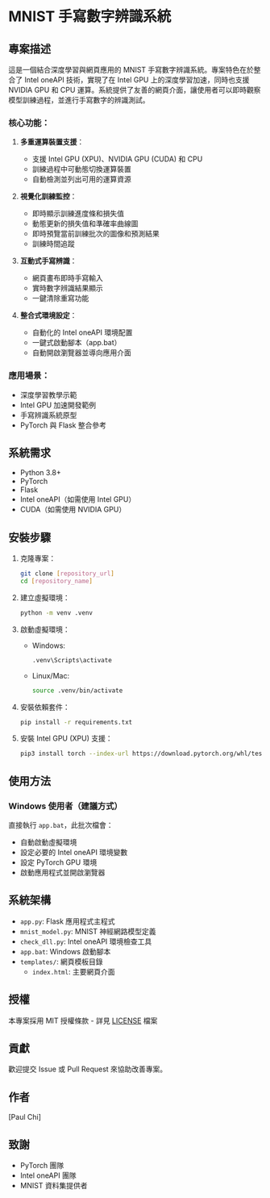 # MNIST 手寫數字辨識系統

## 專案描述

這是一個結合深度學習與網頁應用的 MNIST 手寫數字辨識系統。專案特色在於整合了 Intel oneAPI 技術，實現了在 Intel GPU 上的深度學習加速，同時也支援 NVIDIA GPU 和 CPU 運算。系統提供了友善的網頁介面，讓使用者可以即時觀察模型訓練過程，並進行手寫數字的辨識測試。

### 核心功能：

1. **多重運算裝置支援**：
   - 支援 Intel GPU (XPU)、NVIDIA GPU (CUDA) 和 CPU
   - 訓練過程中可動態切換運算裝置
   - 自動檢測並列出可用的運算資源

2. **視覺化訓練監控**：
   - 即時顯示訓練進度條和損失值
   - 動態更新的損失值和準確率曲線圖
   - 即時預覽當前訓練批次的圖像和預測結果
   - 訓練時間追蹤

3. **互動式手寫辨識**：
   - 網頁畫布即時手寫輸入
   - 實時數字辨識結果顯示
   - 一鍵清除重寫功能

4. **整合式環境設定**：
   - 自動化的 Intel oneAPI 環境配置
   - 一鍵式啟動腳本（app.bat）
   - 自動開啟瀏覽器並導向應用介面

### 應用場景：
- 深度學習教學示範
- Intel GPU 加速開發範例
- 手寫辨識系統原型
- PyTorch 與 Flask 整合參考

## 系統需求

- Python 3.8+
- PyTorch
- Flask
- Intel oneAPI（如需使用 Intel GPU）
- CUDA（如需使用 NVIDIA GPU）

## 安裝步驟

1. 克隆專案：
    ```bash
    git clone [repository_url]
    cd [repository_name]
    ```

2. 建立虛擬環境：
    ```bash
    python -m venv .venv
    ```

3. 啟動虛擬環境：
    - Windows:
        ```bash
        .venv\Scripts\activate
        ```
    - Linux/Mac:
        ```bash
        source .venv/bin/activate
        ```

4. 安裝依賴套件：
    ```bash
    pip install -r requirements.txt
    ```

5. 安裝 Intel GPU (XPU) 支援：
    ```bash
    pip3 install torch --index-url https://download.pytorch.org/whl/test/xpu
    ```

## 使用方法

### Windows 使用者（建議方式）

直接執行 `app.bat`，此批次檔會：
- 自動啟動虛擬環境
- 設定必要的 Intel oneAPI 環境變數
- 設定 PyTorch GPU 環境
- 啟動應用程式並開啟瀏覽器

## 系統架構

- `app.py`: Flask 應用程式主程式
- `mnist_model.py`: MNIST 神經網路模型定義
- `check_dll.py`: Intel oneAPI 環境檢查工具
- `app.bat`: Windows 啟動腳本
- `templates/`: 網頁模板目錄
  - `index.html`: 主要網頁介面

## 授權

本專案採用 MIT 授權條款 - 詳見 [LICENSE](LICENSE) 檔案

## 貢獻

歡迎提交 Issue 或 Pull Request 來協助改善專案。

## 作者

[Paul Chi]

## 致謝

- PyTorch 團隊
- Intel oneAPI 團隊
- MNIST 資料集提供者
